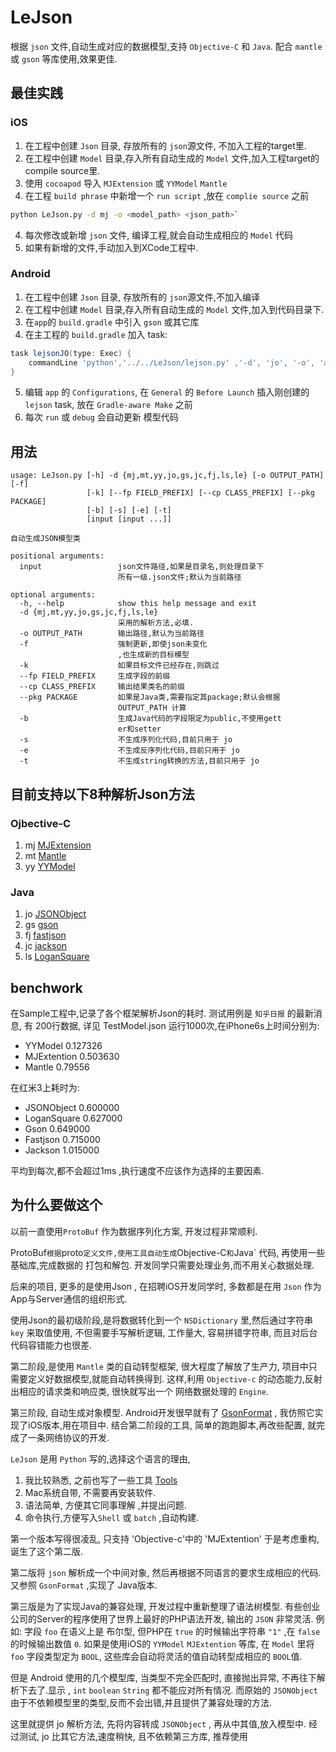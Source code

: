 # LeJson
根据 `json` 文件,自动生成对应的数据模型,支持 `Objective-C` 和 `Java`.
配合 `mantle` 或 `gson` 等库使用,效果更佳.

## 最佳实践
### iOS
1. 在工程中创建 `Json` 目录, 存放所有的 `json`源文件, 不加入工程的target里.
2. 在工程中创建 `Model` 目录,存入所有自动生成的  `Model` 文件,加入工程target的compile source里.
3. 使用 `cocoapod` 导入 `MJExtension` 或 `YYModel`  `Mantle`
3. 在工程 `build phrase` 中新增一个 `run script`  ,放在 `complie source` 之前  
```bash
python LeJson.py -d mj -o <model_path> <json_path>`
```
4. 每次修改或新增 `json` 文件, 编译工程,就会自动生成相应的 `Model` 代码
5. 如果有新增的文件,手动加入到XCode工程中.

### Android
1. 在工程中创建 `Json` 目录, 存放所有的 `json`源文件,不加入编译 
2. 在工程中创建 `Model` 目录,存入所有自动生成的  `Model` 文件,加入到代码目录下.
3. 在`app`的 `build.gradle` 中引入 `gson` 或其它库
4. 在主工程的  `build.gradle` 加入 task:
```groovy
task lejsonJO(type: Exec) {
    commandLine 'python','../../LeJson/lejson.py' ,'-d', 'jo', '-o', 'app/src/main/java/com/github/iwanglian/lejson/model','app/src/main/assets'
}
```
5. 编辑 `app` 的 `Configurations`, 在 `General` 的 `Before Launch` 插入刚创建的 `lejson` task, 放在 `Gradle-aware Make` 之前 
6. 每次 `run` 或 `debug` 会自动更新 模型代码 


## 用法
```
usage: LeJson.py [-h] -d {mj,mt,yy,jo,gs,jc,fj,ls,le} [-o OUTPUT_PATH] [-f]
                 [-k] [--fp FIELD_PREFIX] [--cp CLASS_PREFIX] [--pkg PACKAGE]
                 [-b] [-s] [-e] [-t]
                 [input [input ...]]

自动生成JSON模型类

positional arguments:
  input                 json文件路径,如果是目录名,则处理目录下
                        所有一级.json文件;默认为当前路径

optional arguments:
  -h, --help            show this help message and exit
  -d {mj,mt,yy,jo,gs,jc,fj,ls,le}
                        采用的解析方法,必填.
  -o OUTPUT_PATH        输出路径,默认为当前路径
  -f                    强制更新,即使json未变化
                        ,也生成新的目标模型
  -k                    如果目标文件已经存在,则跳过
  --fp FIELD_PREFIX     生成字段的前缀
  --cp CLASS_PREFIX     输出结果类名的前缀
  --pkg PACKAGE         如果是Java类,需要指定其package;默认会根据
                        OUTPUT_PATH 计算
  -b                    生成Java代码的字段限定为public,不使用gett
                        er和setter
  -s                    不生成序列化代码,目前只用于 jo
  -e                    不生成反序列化代码,目前只用于 jo
  -t                    不生成string转换的方法,目前只用于 jo
```

## 目前支持以下8种解析Json方法
### Ojbective-C
1. mj [MJExtension](https://github.com/CoderMJLee/MJExtension)
2. mt [Mantle](https://github.com/Mantle/Mantle)
3. yy [YYModel](https://github.com/ibireme/YYModel)

### Java
1. jo [JSONObject](http://github.com/iwanglian/LeJson)
1. gs [gson](https://github.com/google/gson)
2. fj [fastjson](https://github.com/alibaba/fastjson)
3. jc [jackson](https://github.com/FasterXML/jackson)
4. ls [LoganSquare](https://github.com/bluelinelabs/LoganSquare)

## benchwork
在Sample工程中,记录了各个框架解析Json的耗时.
测试用例是 `知乎日报` 的最新消息, 有 200行数据, 详见  TestModel.json
运行1000次,在iPhone6s上时间分别为:

+ YYModel             0.127326
+ MJExtention         0.503630
+ Mantle              0.79556

在红米3上耗时为:

* JSONObject                       0.600000
* LoganSquare                      0.627000
* Gson                             0.649000
* Fastjson                         0.715000
* Jackson                          1.015000

平均到每次,都不会超过1ms ,执行速度不应该作为选择的主要因素.


## 为什么要做这个
以前一直使用`ProtoBuf` 作为数据序列化方案, 开发过程非常顺利.

ProtoBuf` 根据 `proto` 定义文件,使用工具自动生成 `Objective-C` 和 `Java` 代码, 再使用一些基础库,完成数据的 打包和解包.
开发同学只需要处理业务,而不用关心数据处理.

后来的项目, 更多的是使用Json , 在招聘iOS开发同学时, 多数都是在用 `Json` 作为App与Server通信的组织形式.

使用Json的最初级阶段,是将数据转化到一个 `NSDictionary` 里,然后通过字符串 `key` 来取值使用,
 不但需要手写解析逻辑, 工作量大, 容易拼错字符串, 而且对后台代码容错能力也很差.

第二阶段,是使用 `Mantle` 类的自动转型框架, 很大程度了解放了生产力, 项目中只需要定义好数据模型,就能自动转换得到.
这样,利用 `Objective-c` 的动态能力,反射出相应的请求类和响应类, 很快就写出一个 网络数据处理的 `Engine`.

第三阶段, 自动生成对象模型. Android开发很早就有了 [GsonFormat](https://github.com/zzz40500/GsonFormat) , 我仿照它实现了iOS版本,用在项目中.
结合第二阶段的工具, 简单的跑跑脚本,再改些配置, 就完成了一条网络协议的开发.

`LeJson` 是用 `Python` 写的,选择这个语言的理由,

1. 我比较熟悉, 之前也写了一些工具  [Tools](https://github.com/iwanglian/tools)
2. Mac系统自带, 不需要再安装软件.
3. 语法简单, 方便其它同事理解 ,并提出问题.
4. 命令执行,方便写入`Shell` 或 `batch` ,自动构建.

第一个版本写得很凌乱, 只支持 'Objective-c'中的 'MJExtention'  于是考虑重构, 诞生了这个第二版.


第二版将 `json` 解析成一个中间对象, 然后再根据不同语言的要求生成相应的代码. 
又参照 `GsonFormat` ,实现了 Java版本.

第三版是为了实现Java的兼容处理, 开发过程中重新整理了语法树模型.
有些创业公司的Server的程序使用了世界上最好的PHP语法开发, 输出的 `JSON` 非常灵活. 例如:
字段  `foo` 在语义上是 布尔型, 但PHP在 `true` 的时候输出字符串 `"1"` ,在 `false` 的时候输出数值 `0`. 
如果是使用iOS的 `YYModel` `MJExtention` 等库, 在 `Model` 里将 `foo` 字段类型定为 `BOOL`, 这些库会自动将灵活的值自动转型成相应的 `BOOL`值.

但是 Android 使用的几个模型库, 当类型不完全匹配时, 直接抛出异常, 不再往下解析下去了.显示 ,  `int`  `boolean`  `String` 都不能应对所有情况.
而原始的 `JSONObject` 由于不依赖模型里的类型,反而不会出错,并且提供了兼容处理的方法.

这里就提供 jo 解析方法, 先将内容转成 `JSONObject` , 再从中其值,放入模型中.
经过测试, jo 比其它方法,速度稍快, 且不依赖第三方库, 推荐使用
 



